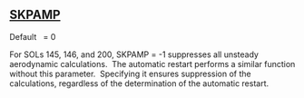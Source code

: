 ## [SKPAMP](https://help.hexagonmi.com/bundle/MSC_Nastran_2022.4/page/Nastran_Combined_Book/qrg/parameters/TOC.SKPAMP.xhtml)

Default    = 0

For SOLs 145, 146, and 200, SKPAMP = -1 suppresses all unsteady aerodynamic calculations.  The automatic restart performs a similar function without this parameter.  Specifying it ensures suppression of the calculations, regardless of the determination of the automatic restart.

